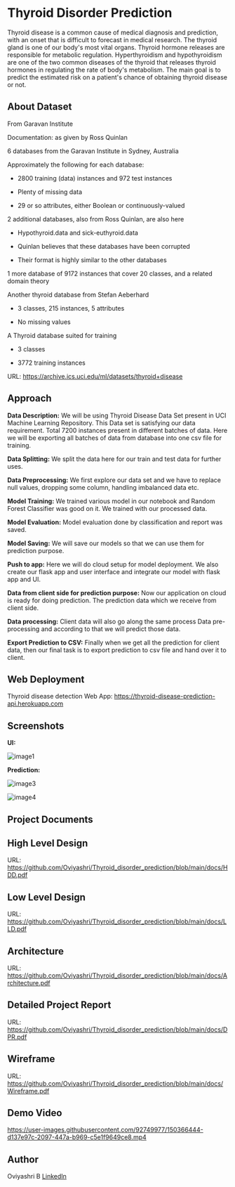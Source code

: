 # Thyroid Disorder Prediction
Thyroid disease is a common cause of medical diagnosis and prediction, with an onset that is difficult to forecast in medical research. The thyroid gland is one of our body's most vital organs. Thyroid hormone releases are responsible for metabolic regulation. Hyperthyroidism and hypothyroidism are one of the two common diseases of the thyroid that releases thyroid hormones in regulating the rate of body's metabolism. The main goal is to predict the estimated risk on a patient's chance of obtaining thyroid disease or not.

## About Dataset
From Garavan Institute

Documentation: as given by Ross Quinlan
 
6 databases from the Garavan Institute in Sydney, Australia


Approximately the following for each database:

  *	2800 training (data) instances and 972 test instances
  
  *	Plenty of missing data
 
  *	29 or so attributes, either Boolean or continuously-valued

2 additional databases, also from Ross Quinlan, are also here
 
 *	Hypothyroid.data and sick-euthyroid.data
 
 *	Quinlan believes that these databases have been corrupted

 *	Their format is highly similar to the other databases

1 more database of 9172 instances that cover 20 classes, and a related domain theory

Another thyroid database from Stefan Aeberhard

*	3 classes, 215 instances, 5 attributes

*	No missing values

A Thyroid database suited for training

*	3 classes

*	3772 training instances

URL: https://archive.ics.uci.edu/ml/datasets/thyroid+disease

## Approach

**Data Description:**
We will be using Thyroid Disease Data Set present in UCI Machine Learning Repository. This Data set is satisfying our data requirement. Total 7200 instances present in different batches of data. Here we will be exporting all batches of data from database into one csv file for training.

**Data Splitting:**
We split the data here for our train and test data for further uses.

**Data Preprocessing:**
We first explore our data set and we have to replace  null values, dropping some column, handling imbalanced data etc.

**Model Training:**
We trained various model in our notebook and Random Forest Classifier was good on it. We trained with our processed data.

**Model Evaluation:**
Model evaluation done by classification and report was saved.

**Model Saving:**
We will save our models so that we can use them for prediction purpose. 

**Push to app:**
Here we will do cloud setup for model deployment. We also create our flask app and user interface and integrate our model with flask app and UI.

**Data from client side for prediction purpose:**
Now our application on cloud is ready for doing prediction. The prediction data which we receive from client side. 

**Data processing:**
Client data will also go along the same process Data pre-processing and according to that we will predict those data.

**Export Prediction to CSV:**
Finally when we get all the prediction for client data, then our final task is to export prediction to csv file and hand over it to client.

## Web Deployment

Thyroid disease detection Web App: https://thyroid-disease-prediction-api.herokuapp.com

## Screenshots
**UI:**

![image1](https://user-images.githubusercontent.com/92749977/150357887-4491993b-6478-412d-9aa2-3bf9e8429602.jpg)

**Prediction:**

![image3](https://user-images.githubusercontent.com/92749977/150358057-2cc5bf3f-0c56-49a0-8b35-9f3c49c440a2.jpg)

![image4](https://user-images.githubusercontent.com/92749977/150359302-65ddd462-9fe6-40bb-b139-365c1f02286c.jpg)

## Project Documents

## High Level Design 

URL: https://github.com/Oviyashri/Thyroid_disorder_prediction/blob/main/docs/HDD.pdf

## Low Level Design

URL: https://github.com/Oviyashri/Thyroid_disorder_prediction/blob/main/docs/LLD.pdf

## Architecture

URL: https://github.com/Oviyashri/Thyroid_disorder_prediction/blob/main/docs/Architecture.pdf

## Detailed Project Report

URL: https://github.com/Oviyashri/Thyroid_disorder_prediction/blob/main/docs/DPR.pdf

## Wireframe

URL: https://github.com/Oviyashri/Thyroid_disorder_prediction/blob/main/docs/Wireframe.pdf

## Demo Video
	
https://user-images.githubusercontent.com/92749977/150366444-d137e97c-2097-447a-b969-c5e1f9649ce8.mp4

## Author

Oviyashri B [LinkedIn](https://www.linkedin.com/in/oviyashri-balasubramaniam)
